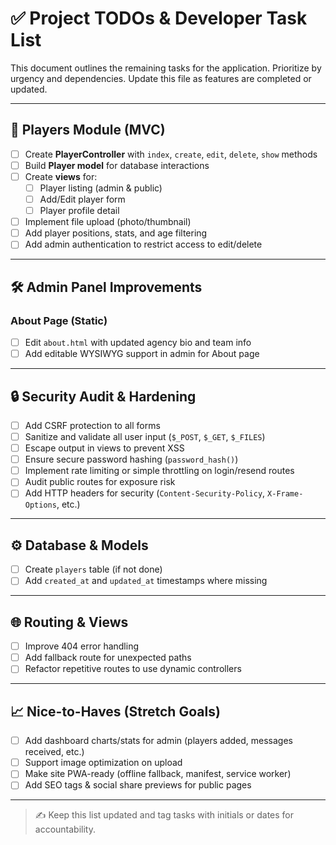 # ✅ Project TODOs & Developer Task List

This document outlines the remaining tasks for the application. Prioritize by urgency and dependencies. Update this file as features are completed or updated.

---

## 🏀 Players Module (MVC)

- [ ] Create **PlayerController** with `index`, `create`, `edit`, `delete`, `show` methods
- [ ] Build **Player model** for database interactions
- [ ] Create **views** for:
  - [ ] Player listing (admin & public)
  - [ ] Add/Edit player form
  - [ ] Player profile detail
- [ ] Implement file upload (photo/thumbnail)
- [ ] Add player positions, stats, and age filtering
- [ ] Add admin authentication to restrict access to edit/delete

---

## 🛠 Admin Panel Improvements

### About Page (Static)

- [ ] Edit `about.html` with updated agency bio and team info
- [ ] Add editable WYSIWYG support in admin for About page

---

## 🔒 Security Audit & Hardening

- [ ] Add CSRF protection to all forms
- [ ] Sanitize and validate all user input (`$_POST`, `$_GET`, `$_FILES`)
- [ ] Escape output in views to prevent XSS
- [ ] Ensure secure password hashing (`password_hash()`)
- [ ] Implement rate limiting or simple throttling on login/resend routes
- [ ] Audit public routes for exposure risk
- [ ] Add HTTP headers for security (`Content-Security-Policy`, `X-Frame-Options`, etc.)

---

## ⚙️ Database & Models

- [ ] Create `players` table (if not done)
- [ ] Add `created_at` and `updated_at` timestamps where missing

---

## 🌐 Routing & Views

- [ ] Improve 404 error handling
- [ ] Add fallback route for unexpected paths
- [ ] Refactor repetitive routes to use dynamic controllers

---

## 📈 Nice-to-Haves (Stretch Goals)

- [ ] Add dashboard charts/stats for admin (players added, messages received, etc.)
- [ ] Support image optimization on upload
- [ ] Make site PWA-ready (offline fallback, manifest, service worker)
- [ ] Add SEO tags & social share previews for public pages

---

> ✍️ Keep this list updated and tag tasks with initials or dates for accountability.
